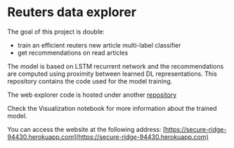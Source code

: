 Reuters data explorer
=====================

The goal of this project is double:
- train an efficient reuters new article multi-label classifier
- get recommendations on read articles

The model is based on LSTM recurrent network and the recommendations are computed using proximity between learned DL representations. This repository contains the code used for the model training.

The web explorer code is hosted under another [repository](https://github.com/percevalw/reuters-explorer-website)

Check the Visualization notebook for more information about the trained model.

You can access the website at the following address: [https://secure-ridge-94430.herokuapp.com](https://secure-ridge-94430.herokuapp.com)
